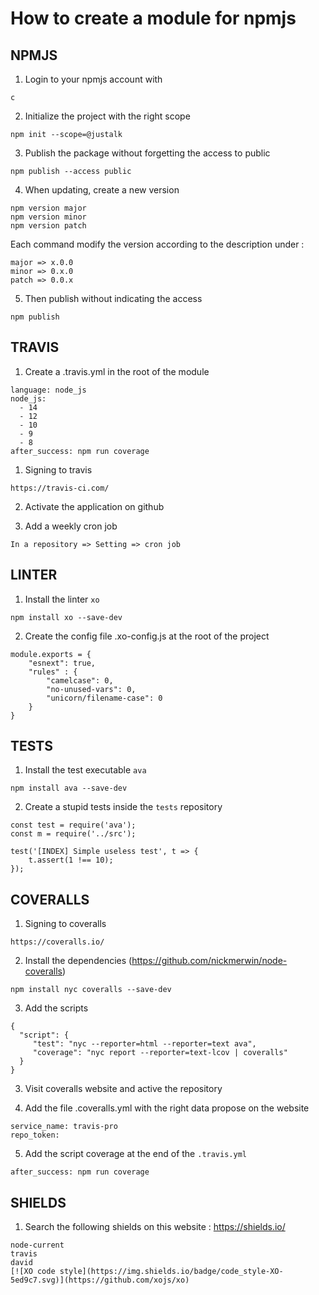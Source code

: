 # How to create a module for npmjs


## NPMJS

1. Login to your npmjs account with

```
c
```

2. Initialize the project with the right scope

```
npm init --scope=@justalk

```

3. Publish the package without forgetting the access to public

```
npm publish --access public
```

4. When updating, create a new version

```
npm version major
npm version minor
npm version patch
```

Each command modify the version according to the description under :

```
major => x.0.0
minor => 0.x.0
patch => 0.0.x
```

5. Then publish without indicating the access

```
npm publish
```

## TRAVIS

1. Create a .travis.yml in the root of the module

```
language: node_js
node_js:
  - 14
  - 12
  - 10
  - 9
  - 8
after_success: npm run coverage
```

1. Signing to travis

```
https://travis-ci.com/
```

2. Activate the application on github

3. Add a weekly cron job

```
In a repository => Setting => cron job
```

## LINTER

1. Install the linter `xo`

```
npm install xo --save-dev
```

2. Create the config file .xo-config.js at the root of the project

```
module.exports = {
    "esnext": true,
    "rules" : {
        "camelcase": 0,
        "no-unused-vars": 0,
        "unicorn/filename-case": 0
    }
}
```

## TESTS

1. Install the test executable `ava`

```
npm install ava --save-dev
```

2. Create a stupid tests inside the `tests` repository

```
const test = require('ava');
const m = require('../src');

test('[INDEX] Simple useless test', t => {
	t.assert(1 !== 10);
});
```

## COVERALLS

1. Signing to coveralls

```
https://coveralls.io/
```

2. Install the dependencies (https://github.com/nickmerwin/node-coveralls)

```
npm install nyc coveralls --save-dev
```

3. Add the scripts

```
{
  "script": {
     "test": "nyc --reporter=html --reporter=text ava",
     "coverage": "nyc report --reporter=text-lcov | coveralls"
  }
}
```

3. Visit coveralls website and active the repository

4. Add the file .coveralls.yml with the right data propose on the website

```
service_name: travis-pro
repo_token:
```

5. Add the script coverage at the end of the `.travis.yml`

```
after_success: npm run coverage
```

## SHIELDS

1. Search the following shields on this website : https://shields.io/

```
node-current
travis
david
[![XO code style](https://img.shields.io/badge/code_style-XO-5ed9c7.svg)](https://github.com/xojs/xo)
```
